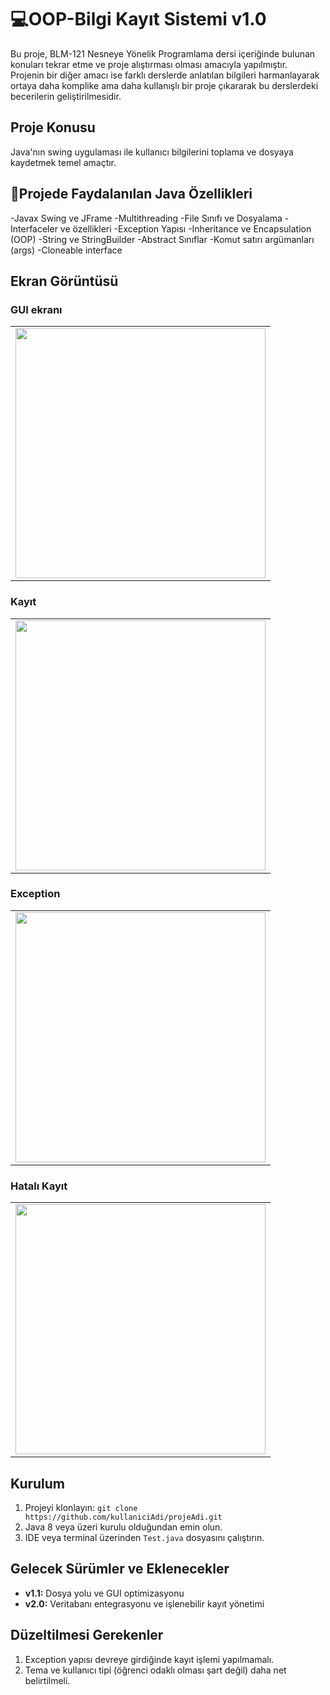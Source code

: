 ﻿# 💻OOP-Bilgi Kayıt Sistemi v1.0
Bu proje, BLM-121 Nesneye Yönelik Programlama dersi içeriğinde bulunan konuları tekrar etme ve proje alıştırması olması amacıyla yapılmıştır.  
Projenin bir diğer amacı ise farklı derslerde anlatılan bilgileri harmanlayarak ortaya daha komplike ama daha kullanışlı bir proje çıkararak bu derslerdeki becerilerin geliştirilmesidir.

## Proje Konusu
Java'nın swing uygulaması ile kullanıcı bilgilerini toplama ve dosyaya kaydetmek temel amaçtır.

## 🧱Projede Faydalanılan Java Özellikleri
-Javax Swing ve JFrame
-Multithreading
-File Sınıfı ve Dosyalama
-Interfaceler ve özellikleri
-Exception Yapısı 
-Inheritance ve Encapsulation (OOP)
-String ve StringBuilder
-Abstract Sınıflar
-Komut satırı argümanları (args)
-Cloneable interface

## Ekran Görüntüsü
<h3>GUI ekranı</h3>
<table>
  <tr>
    <td><img src="r1.png" width="400"></td>
  </tr>
</table>

<h3>Kayıt</h3>
<table>
  <tr>
    <td><img src="r2.png" width="400"></td>
  </tr>
</table>

<h3>Exception</h3>
<table>
  <tr>
    <td><img src="r3.png" width="400"></td>
  </tr>
</table>

<h3>Hatalı Kayıt</h3>
<table>
  <tr>
    <td><img src="r4.png" width="400"></td>
  </tr>
</table>

## Kurulum
1. Projeyi klonlayın: `git clone https://github.com/kullaniciAdi/projeAdi.git`
2. Java 8 veya üzeri kurulu olduğundan emin olun.
3. IDE veya terminal üzerinden `Test.java` dosyasını çalıştırın.

## Gelecek Sürümler ve Eklenecekler
- **v1.1:** Dosya yolu ve GUI optimizasyonu
- **v2.0:** Veritabanı entegrasyonu ve işlenebilir kayıt yönetimi

## Düzeltilmesi Gerekenler
1. Exception yapısı devreye girdiğinde kayıt işlemi yapılmamalı.
2. Tema ve kullanıcı tipi (öğrenci odaklı olması şart değil) daha net belirtilmeli.

